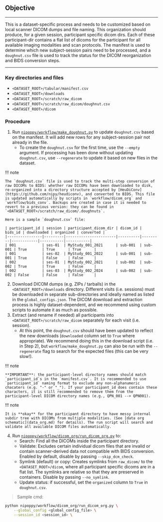 ## Objective

---

This is a dataset-specific process and needs to be customized based on local scanner DICOM dumps and file naming. This organization should produce, for a given session, participant specific dicom dirs. Each of these participant-dir contains a flat list of dicoms for the participant for all available imaging modalities and scan protocols. The manifest is used to determine which new subject-session pairs need to be processed, and a `doughnut.csv` file is used to track the status for the DICOM reorganization and BIDS conversion steps.

---
### Key directories and files

- `<DATASET_ROOT>/tabular/manifest.csv`
- `<DATASET_ROOT>/downloads`
- `<DATASET_ROOT>/scratch/raw_dicom`
- `<DATASET_ROOT>/scratch/raw_dicom/doughnut.csv`
- `<DATASET_ROOT>/dicom`

### Procedure

1. Run [`nipoppy/workflow/make_doughnut.py`](https://github.com/neurodatascience/nipoppy/blob/main/nipoppy/workflow/make_doughnut.py) to update `doughnut.csv` based on the manifest. It will add new rows for any subject-session pair not already in the file.
    - To create the `doughnut.csv` for the first time, use the `--empty` argument. If processing has been done without updating `doughnut.csv`, use `--regenerate` to update it based on new files in the dataset.

!!! note

    The `doughnut.csv` file is used to track the multi-step conversion of raw DICOMs to BIDS: whether raw DICOMs have been downloaded to disk, re-organized into a directory structure accepted by [HeuDiConv](https://github.com/nipy/heudiconv), and converted to BIDS. This file is updated automatically by scripts in `workflow/dicom_org` and `workflow/bids_conv`. Backups are created in case it is needed to revert to a previous version: they can be found in `<DATASET_ROOT>/scratch/raw_dicom/.doughnuts`.

    Here is a sample `doughnut.csv` file:

    | participant_id | session | participant_dicom_dir | dicom_id | bids_id | downloaded | organized | converted |
    |----------------|---------|-----------------------|----------|---------|------------|-----------|-----------|
    | 001            | ses-01  | MyStudy_001_2021      | sub-001  | sub-001 | True       | True      | True      |
    | 001            | ses-02  | MyStudy_001_2022      | sub-001  | sub-001 | True       | False     | False     |
    | 002            | ses-01  | MyStudy_002_2021      | sub-002  | sub-002 | True       | True      | False     |
    | 002            | ses-03  | MyStudy_002_2024      | sub-002  | sub-002 | False      | False     | False     |

2. Download DICOM dumps (e.g. ZIPs / tarballs) in the `<DATASET_ROOT>/downloads` directory. Different visits (i.e. sessions) must be downloaded in separate sub-directories and ideally named as listed in the `global_configs.json`. The DICOM download and extraction process is highly dataset-dependent, and we recommend using custom scripts to automate it as much as possible.
3. Extract (and rename if needed) all participants into `<DATASET_ROOT>/scratch/raw_dicom` separately for each visit (i.e. session). 
    - At this point, the `doughnut.csv` should have been updated to reflect the new downloads (`downloaded` column set to `True` where appropriate). We recommend doing this in the download script (i.e. in Step 2), but `workflow/make_doughnut.py` can also be run with the `--regenerate` flag to search for the expected files (this can be very slow!).


!!! note

    **IMPORTANT**: the participant-level directory names should match `participant_id`s in the `manifest.csv`. It is recommended to use `participant_id` naming format to exclude any non-alphanumeric chacaters (e.g. "-" or "_"). If your participant_id does contain these characters, it is still recommended to remove them from the participant-level DICOM directory names (e.g., QPN_001 --> QPN001).

!!! note

    It is **okay** for the participant directory to have messy internal subdir tree with DICOMs from multiple modalities. (See [data org schematic](data_org.md) for details). The run script will search and validate all available DICOM files automatically. 


4. Run [`nipoppy/workflow/dicom_org/run_dicom_org.py`](https://github.com/neurodatascience/nipoppy/blob/main/nipoppy/workflow/dicom_org/run_dicom_org.py) to:
    - Search: Find all the DICOMs inside the participant directory. 
    - Validate: Excludes certain individual dicom files that are invalid or contain scanner-derived data not compatible with BIDS conversion. Enabled by default, disable by passing `--skip_dcm_check`.
    - Symlink (default) or copy: Creates symlinks from `raw_dicom/` to the `<DATASET_ROOT>/dicom`, where all participant specific dicoms are in a flat list. The symlinks are relative so that they are preserved in containers. Disable by passing `--no_symlink`.
    - Update status: if successful, set the `organized` column to `True` in `doughnut.csv`.

> Sample cmd:
```bash
python nipoppy/workflow/dicom_org/run_dicom_org.py \
    --global_config <global_config_file> \
    --session_id <session_id> \
```
